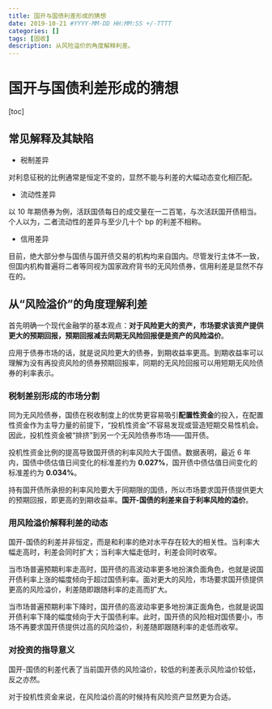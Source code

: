 ```yaml
---
title: 国开与国债利差形成的猜想
date: 2019-10-21 #YYYY-MM-DD HH:MM:SS +/-TTTT
categories: []
tags: [固收]
description: 从风险溢价的角度解释利差。
---
```


# 国开与国债利差形成的猜想

[toc]

## 常见解释及其缺陷

* 税制差异

对利息征税的比例通常是恒定不变的，显然不能与利差的大幅动态变化相匹配。

* 流动性差异

以 10 年期债券为例，活跃国债每日的成交量在一二百笔，与次活跃国开债相当。个人以为，二者流动性的差异与至少几十个 bp 的利差不相称。

* 信用差异

目前，绝大部分参与国债与国开债交易的机构均来自国内。尽管发行主体不一致，但国内机构普遍将二者等同视为国家政府背书的无风险债券，信用利差是显然不存在的。

## 从“风险溢价”的角度理解利差

首先明确一个现代金融学的基本观点：**对于风险更大的资产，市场要求该资产提供更大的预期回报，预期回报减去同期无风险回报便是资产的风险溢价**。

应用于债券市场的话，就是说风险更大的债券，到期收益率更高。到期收益率可以理解为没有再投资风险的债券预期回报率，同期的无风险回报可以用短期无风险债券的利率表示。

### 税制差别形成的市场分割

同为无风险债券，国债在税收制度上的优势更容易吸引**配置性资金**的投入，在配置性资金作为主导力量的前提下，“投机性资金”不容易发现或营造短期交易性机会。因此，投机性资金被“排挤”到另一个无风险债券市场——国开债。

投机性资金比例的提高导致国开债的利率风险大于国债。数据表明，最近 6 年内，国债中债估值日间变化的标准差约为 **0.027%**，国开债中债估值日间变化的标准差约为 **0.034%**。

持有国开债所承担的利率风险要大于同期限的国债，所以市场要求国开债提供更大的预期回报，即更高的到期收益率。**国开-国债的利差来自于利率风险的溢价**。

### 用风险溢价解释利差的动态

国开-国债的利差并非恒定，而是和利率的绝对水平存在较大的相关性。当利率大幅走高时，利差会同时扩大；当利率大幅走低时，利差会同时收窄。

当市场普遍预期利率走高时，国开债的高波动率更多地扮演负面角色，也就是说国开债利率上涨的幅度倾向于超过国债利率。面对更大的风险，市场要求国开债提供更高的风险溢价，利差随即跟随利率的走高而扩大。

当市场普遍预期利率下降时，国开债的高波动率更多地扮演正面角色，也就是说国开债利率下降的幅度倾向于大于国债利率。此时，国开债的风险相对国债要小，市场不再要求国开债提供过高的风险溢价，利差随即跟随利率的走低而收窄。

### 对投资的指导意义

国开-国债的利差代表了当前国开债的风险溢价，较低的利差表示风险溢价较低，反之亦然。

对于投机性资金来说，在风险溢价高的时候持有风险资产显然更为合适。